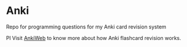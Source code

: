 # Anki
Repo for programming questions for my Anki card revision system

Pl Visit [AnkiWeb](https://ankiweb.net/) to know more about how Anki flashcard revision works. 


